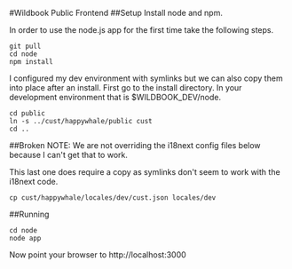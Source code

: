 #Wildbook Public Frontend
##Setup
Install node and npm.

In order to use the node.js app for the first time take the following steps.

    git pull
    cd node
    npm install
    
I configured my dev environment with symlinks but we can also copy them into place after an install. First go to the install directory. In your development environment that is $WILDBOOK_DEV/node.

    cd public
    ln -s ../cust/happywhale/public cust
    cd ..
    
##Broken
NOTE: We are not overriding the i18next config files below because I can't get that to work.

This last one does require a copy as symlinks don't seem to work with the i18next code.

    cp cust/happywhale/locales/dev/cust.json locales/dev

##Running

    cd node
    node app
    
Now point your browser to http://localhost:3000
